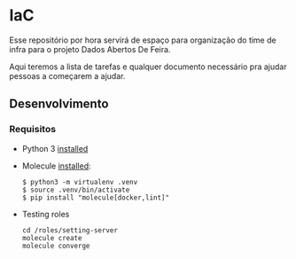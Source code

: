 # IaC


Esse repositório por hora servirá de espaço para organização do time de infra para o projeto Dados Abertos De Feira.

Aqui teremos a lista de tarefas e qualquer documento necessário pra ajudar pessoas a começarem a ajudar.

## Desenvolvimento

### Requisitos

 - Python 3 [installed](https://www.python.org/downloads/)
 - Molecule [installed](https://molecule.readthedocs.io/en/latest/installation.html):

    ```
    $ python3 -m virtualenv .venv
    $ source .venv/bin/activate
    $ pip install "molecule[docker,lint]"
    ```

 - Testing roles

    ```
    cd /roles/setting-server
    molecule create
    molecule converge
    ```
